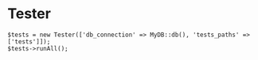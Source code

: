 # Tester



````
$tests = new Tester(['db_connection' => MyDB::db(), 'tests_paths' => ['tests']]);
$tests->runAll();
````
